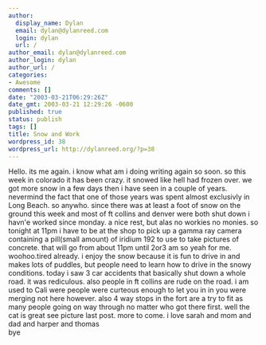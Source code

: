 ```yaml
---
author:
  display_name: Dylan
  email: dylan@dylanreed.com
  login: dylan
  url: /
author_email: dylan@dylanreed.com
author_login: dylan
author_url: /
categories:
- Awesome
comments: []
date: "2003-03-21T06:29:26Z"
date_gmt: 2003-03-21 12:29:26 -0600
published: true
status: publish
tags: []
title: Snow and Work
wordpress_id: 38
wordpress_url: http://dylanreed.org/?p=38
---
```


Hello. its me again. i know what am i doing writing again so soon. so this week in colorado it has been crazy. it snowed like hell had frozen over. we got more snow in a few days then i have seen in a couple of years. nevermind the fact that one of those years was spent almost exclusivly in Long Beach. so anywho. since there was at least a foot of snow on the ground this week and most of ft collins and denver were both shut down i havn'e worked since monday. a nice rest, but alas no workies no monies. so tonight at 11pm i have to be at the shop to pick up a gamma ray camera containing a pill(small amount) of iridium 192 to use to take pictures of concrete. that will go from about 11pm until 2or3 am so yeah for me. woohoo.tired already. i enjoy the snow because it is fun to drive in and makes lots of puddles, but people need to learn how to drive in the snowy conditions. today i saw 3 car accidents that basically shut down a whole road. it was rediculous. also people in ft collins are rude on the road. i am used to Cali were people were curteous enough to let you in in you were merging not here however. also 4 way stops in the fort are a try to fit as many people going on way through no matter who got there first. well the cat is great see picture last post. more to come. i love sarah and mom and dad and harper and thomas  
bye
